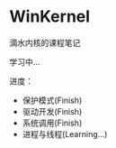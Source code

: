 # WinKernel

滴水内核的课程笔记

学习中...

进度：

-   保护模式(Finish)
-   驱动开发(Finish)
-   系统调用(Finish)
-   进程与线程(Learning...)

